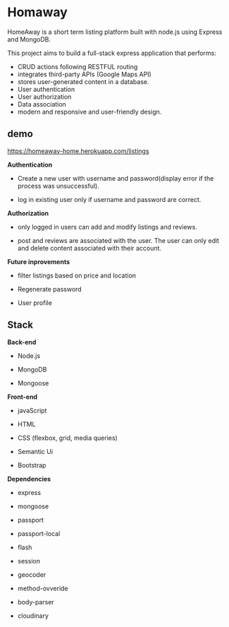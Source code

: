 # Homaway 

HomeAway is a short term listing platform built with node.js using Express and MongoDB.

This project aims to build a full-stack express application that performs:
* CRUD actions following  RESTFUL  routing
* integrates third-party APIs (Google Maps API)
* stores user-generated content in a database. 
* User authentication
* User authorization 
* Data association 
* modern and responsive and user-friendly design. 

## demo ##
https://homeaway-home.herokuapp.com/listings

**Authentication**

* Create a new user with username and password(display error if the process was unsuccessful).

* log in existing user only if username and password are correct.

**Authorization**

* only logged in users can add and modify listings and reviews. 

* post and reviews are associated with the user. The user can only edit and delete content associated with their account. 

**Future inprovements**

* filter listings based on price and location

* Regenerate password

* User profile

## Stack  

**Back-end**

* Node.js

* MongoDB

* Mongoose 

**Front-end**

* javaScript

* HTML

* CSS (flexbox, grid, media queries)

* Semantic Ui

* Bootstrap



**Dependencies**

* express

* mongoose

* passport

* passport-local

* flash 

* session 

* geocoder 

* method-ovveride 

* body-parser 

* cloudinary 



